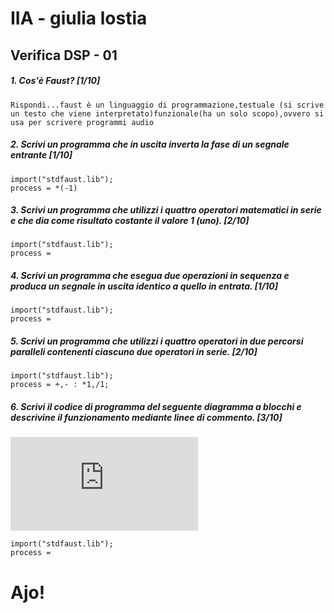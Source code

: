 # IIA - giulia lostia 

## Verifica DSP - 01

##### 1. Cos'è Faust? [1/10]

```
Rispondi...faust è un linguaggio di programmazione,testuale (si scrive un testo che viene interpretato)funzionale(ha un solo scopo),ovvero si usa per scrivere programmi audio  
```

##### 2. Scrivi un programma che in uscita inverta la fase di un segnale entrante [1/10]

```
import("stdfaust.lib");
process = *(-1) 
```

##### 3. Scrivi un programma che utilizzi i quattro operatori matematici in serie e che dia come risultato costante il valore 1 (_uno_). [2/10]

```
import("stdfaust.lib");
process =  
```

##### 4. Scrivi un programma che esegua due operazioni in sequenza e produca un segnale in uscita identico a quello in entrata. [1/10]

```
import("stdfaust.lib");
process =
```

##### 5. Scrivi un programma che utilizzi i quattro operatori in due percorsi paralleli contenenti ciascuno due operatori in serie. [2/10]

```
import("stdfaust.lib");
process = +,- : *1,/1;
```

##### 6. Scrivi il codice di programma del seguente diagramma a blocchi e descrivine il funzionamento mediante linee di commento. [3/10]

![quattro somme parallele](https://github.com/LSSN/2019-11-21-2A-DSP/blob/master/process.pdf)

```
import("stdfaust.lib");
process =
```


# Ajo!
